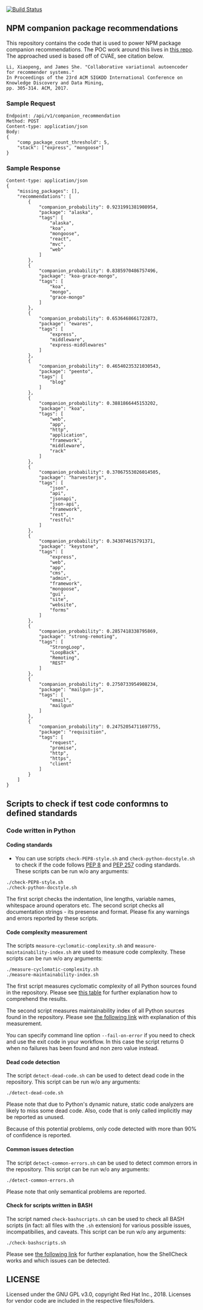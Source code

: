 [![Build Status](https://ci.centos.org/buildStatus/icon?job=devtools-fabric8-analytics-npm-insights-f8a-build-master)](https://ci.centos.org/job/devtools-fabric8-analytics-npm-insights-f8a-build-master/)

NPM companion package recommendations
-------------------------------------

This repository contains the code that is used to power NPM package companion
recommendations. The POC work around this lives in [this repo](https://github.com/fabric8-analytics/poc-npm-stack-analysis).
The approached used is based off of CVAE, see citation below.

```
Li, Xiaopeng, and James She. "Collaborative variational autoencoder for recommender systems."  
In Proceedings of the 23rd ACM SIGKDD International Conference on Knowledge Discovery and Data Mining,  
pp. 305-314. ACM, 2017.
```

### Sample Request

```
Endpoint: /api/v1/companion_recommendation
Method: POST
Content-type: application/json
Body:
{
	"comp_package_count_threshold": 5,
	"stack": ["express", "mongoose"]
}
```

### Sample Response

```
Content-type: application/json
{
    "missing_packages": [],
    "recommendations": [
        {
            "companion_probability": 0.9231991381908954,
            "package": "alaska",
            "tags": [
                "alaska",
                "koa",
                "mongoose",
                "react",
                "mvc",
                "web"
            ]
        },
        {
            "companion_probability": 0.8385970486757496,
            "package": "koa-grace-mongo",
            "tags": [
                "koa",
                "mongo",
                "grace-mongo"
            ]
        },
        {
            "companion_probability": 0.6536468661722873,
            "package": "ewares",
            "tags": [
                "express",
                "middleware",
                "express-middlewares"
            ]
        },
        {
            "companion_probability": 0.46540235321030543,
            "package": "peento",
            "tags": [
                "blog"
            ]
        },
        {
            "companion_probability": 0.3881866445153202,
            "package": "koa",
            "tags": [
                "web",
                "app",
                "http",
                "application",
                "framework",
                "middleware",
                "rack"
            ]
        },
        {
            "companion_probability": 0.37067553026014505,
            "package": "harvesterjs",
            "tags": [
                "json",
                "api",
                "jsonapi",
                "json-api",
                "framework",
                "rest",
                "restful"
            ]
        },
        {
            "companion_probability": 0.343074615791371,
            "package": "keystone",
            "tags": [
                "express",
                "web",
                "app",
                "cms",
                "admin",
                "framework",
                "mongoose",
                "gui",
                "site",
                "website",
                "forms"
            ]
        },
        {
            "companion_probability": 0.2857418338795869,
            "package": "strong-remoting",
            "tags": [
                "StrongLoop",
                "LoopBack",
                "Remoting",
                "REST"
            ]
        },
        {
            "companion_probability": 0.2750733954908234,
            "package": "mailgun-js",
            "tags": [
                "email",
                "mailgun"
            ]
        },
        {
            "companion_probability": 0.24752054711697755,
            "package": "requisition",
            "tags": [
                "request",
                "promise",
                "http",
                "https",
                "client"
            ]
        }
    ]
}
```

## Scripts to check if test code conformns to defined standards

### Code written in Python

#### Coding standards

- You can use scripts `check-PEP8-style.sh` and `check-python-docstyle.sh` to check if the code follows [PEP 8](https://www.python.org/dev/peps/pep-0008/) and [PEP 257](https://www.python.org/dev/peps/pep-0257/) coding standards. These scripts can be run w/o any arguments:

```
./check-PEP8-style.sh
./check-python-docstyle.sh
```

The first script checks the indentation, line lengths, variable names, whitespace around operators etc. The second
script checks all documentation strings - its presense and format. Please fix any warnings and errors reported by these
scripts.

#### Code complexity measurement

The scripts `measure-cyclomatic-complexity.sh` and `measure-maintainability-index.sh` are used to measure code complexity. These scripts can be run w/o any arguments:

```
./measure-cyclomatic-complexity.sh
./measure-maintainability-index.sh
```

The first script measures cyclomatic complexity of all Python sources found in the repository. Please see [this table](https://radon.readthedocs.io/en/latest/commandline.html#the-cc-command) for further explanation how to comprehend the results.

The second script measures maintainability index of all Python sources found in the repository. Please see [the following link](https://radon.readthedocs.io/en/latest/commandline.html#the-mi-command) with explanation of this measurement.

You can specify command line option `--fail-on-error` if you need to check and use the exit code in your workflow. In this case the script returns 0 when no failures has been found and non zero value instead.

#### Dead code detection

The script `detect-dead-code.sh` can be used to detect dead code in the repository. This script can be run w/o any arguments:

```
./detect-dead-code.sh
```

Please note that due to Python's dynamic nature, static code analyzers are likely to miss some dead code. Also, code that is only called implicitly may be reported as unused.

Because of this potential problems, only code detected with more than 90% of confidence is reported.

#### Common issues detection

The script `detect-common-errors.sh` can be used to detect common errors in the repository. This script can be run w/o any arguments:

```
./detect-common-errors.sh
```

Please note that only semantical problems are reported.

#### Check for scripts written in BASH

The script named `check-bashscripts.sh` can be used to check all BASH scripts (in fact: all files with the `.sh` extension) for various possible issues, incompatibilies, and caveats. This script can be run w/o any arguments:

```
./check-bashscripts.sh
```

Please see [the following link](https://github.com/koalaman/shellcheck) for further explanation, how the ShellCheck works and which issues can be detected.

## LICENSE

Licensed under the GNU GPL v3.0, copyright Red Hat Inc., 2018. Licenses for vendor code are included in the respective files/folders.
